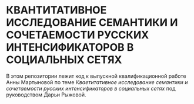 # КВАНТИТАТИВНОЕ ИССЛЕДОВАНИЕ СЕМАНТИКИ И СОЧЕТАЕМОСТИ РУССКИХ ИНТЕНСИФИКАТОРОВ В СОЦИАЛЬНЫХ СЕТЯХ

В этом репозитории лежит код к выпускной квалификационной работе Анны Мартыновой по теме *Кваетитативное исследование семантики и сочетаемости русских интенсификаторов в социальных сетях* под руководством Дарьи Рыжовой. 
